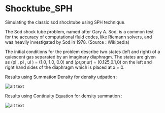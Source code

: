 # Shocktube_SPH

Simulating the classic sod shocktube using SPH technique. 

The Sod shock tube problem, named after Gary A. Sod, is a common test for the accuracy of computational fluid codes, like Riemann solvers, and was heavily investigated by Sod in 1978. (Source : Wikipedia)

The initial conditions for the problem describe two states (left and right) of a quiescent gas separated by an imaginary diaphragm. The states are given as (ρl , pl , ul ) = (1.0, 1.0, 0.0) and (ρr,pr,ur) = (0.125,0.1,0) on the left and right hand sides of the diaphragm which is placed at x = 0.

Results using Summation Density for density udpation : 

![alt text](https://github.com/deeptavker/Shocktube_SPH/blob/master/figure_sd_output.png)

Results using Continuity Equation for density summation :

![alt text](https://github.com/deeptavker/Shocktube_SPH/blob/master/figure_ce_output.png)

